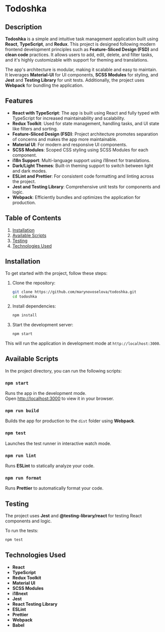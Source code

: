 # Todoshka

## Description

**Todoshka** is a simple and intuitive task management application built using **React**, **TypeScript**, and **Redux**. This project is designed following modern frontend development principles such as **Feature-Sliced Design (FSD)** and **clean code** practices. It allows users to add, edit, delete, and filter tasks, and it's highly customizable with support for theming and translations.

The app's architecture is modular, making it scalable and easy to maintain. It leverages **Material-UI** for UI components, **SCSS Modules** for styling, and **Jest** and **Testing Library** for unit tests. Additionally, the project uses **Webpack** for bundling the application.

## Features

- **React with TypeScript**: The app is built using React and fully typed with TypeScript for increased maintainability and scalability.
- **Redux Toolkit**: Used for state management, handling tasks, and UI state like filters and sorting.
- **Feature-Sliced Design (FSD)**: Project architecture promotes separation of concerns and makes the app more maintainable.
- **Material UI**: For modern and responsive UI components.
- **SCSS Modules**: Scoped CSS styling using SCSS Modules for each component.
- **i18n Support**: Multi-language support using i18next for translations.
- **Dark/Light Themes**: Built-in theming support to switch between light and dark modes.
- **ESLint and Prettier**: For consistent code formatting and linting across the project.
- **Jest and Testing Library**: Comprehensive unit tests for components and logic.
- **Webpack**: Efficiently bundles and optimizes the application for production.

## Table of Contents

1. [Installation](#installation)
2. [Available Scripts](#available-scripts)
4. [Testing](#testing)
5. [Technologies Used](#technologies-used)

## Installation

To get started with the project, follow these steps:

1. Clone the repository:

    ```bash
    git clone https://github.com/marynovoselova/todoshka.git
    cd todoshka
    ```

2. Install dependencies:

    ```bash
    npm install
    ```

3. Start the development server:

    ```bash
    npm start
    ```

This will run the application in development mode at `http://localhost:3000`.

## Available Scripts

In the project directory, you can run the following scripts:

### `npm start`

Runs the app in the development mode.  
Open [http://localhost:3000](http://localhost:3000) to view it in your browser.

### `npm run build`

Builds the app for production to the `dist` folder using **Webpack**.

### `npm test`

Launches the test runner in interactive watch mode.

### `npm run lint`

Runs **ESLint** to statically analyze your code.

### `npm run format`

Runs **Prettier** to automatically format your code.

## Testing

The project uses **Jest** and **@testing-library/react** for testing React components and logic.

To run the tests:

```bash
npm test
```

## Technologies Used

- **React**
- **TypeScript**
- **Redux Toolkit**
- **Material UI**
- **SCSS Modules**
- **i18next**
- **Jest**
- **React Testing Library**
- **ESLint**
- **Prettier**
- **Webpack**
- **Babel**
